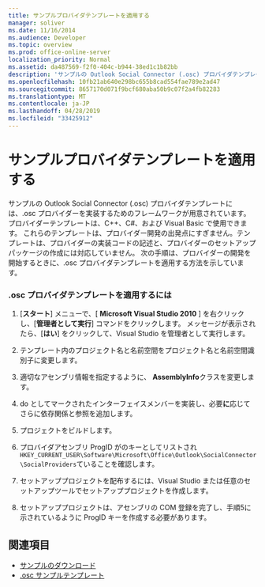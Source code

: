 ```yaml
---
title: サンプルプロバイダテンプレートを適用する
manager: soliver
ms.date: 11/16/2014
ms.audience: Developer
ms.topic: overview
ms.prod: office-online-server
localization_priority: Normal
ms.assetid: da487569-f2f0-404c-b944-38ed1c1b82bb
description: 'サンプルの Outlook Social Connector (.osc) プロバイダテンプレートには、.osc プロバイダーを実装するためのフレームワークが用意されています。 '
ms.openlocfilehash: 10fb21ab640e298bc655b8cad554fae789e2ad47
ms.sourcegitcommit: 8657170d071f9bcf680aba50b9c07f2a4fb82283
ms.translationtype: MT
ms.contentlocale: ja-JP
ms.lasthandoff: 04/28/2019
ms.locfileid: "33425912"
---
```

# <a name="applying-a-sample-provider-template"></a>サンプルプロバイダテンプレートを適用する

サンプルの Outlook Social Connector (.osc) プロバイダテンプレートには、.osc プロバイダーを実装するためのフレームワークが用意されています。 プロバイダーテンプレートは、C++、C#、および Visual Basic で使用できます。 これらのテンプレートは、プロバイダー開発の出発点にすぎません。テンプレートは、プロバイダーの実装コードの記述と、プロバイダーのセットアップパッケージの作成には対応していません。 次の手順は、プロバイダーの開発を開始するときに、.osc プロバイダテンプレートを適用する方法を示しています。
  
### <a name="to-apply-an-osc-provider-template"></a>.osc プロバイダテンプレートを適用するには

1. [**スタート**] メニューで、[ **Microsoft Visual Studio 2010** ] を右クリックし、[**管理者として実行**] コマンドをクリックします。 メッセージが表示されたら、[**はい**] をクリックして、Visual Studio を管理者として実行します。 
    
2. テンプレート内のプロジェクト名と名前空間をプロジェクト名と名前空間識別子に変更します。
    
3. 適切なアセンブリ情報を指定するように、 **AssemblyInfo**クラスを変更します。 
    
4. do としてマークされたインターフェイスメンバーを実装し、必要**に**応じてさらに依存関係と参照を追加します。 
    
5. プロジェクトをビルドします。
    
6. プロバイダアセンブリ ProgID がのキーとしてリストされ`HKEY_CURRENT_USER\Software\Microsoft\Office\Outlook\SocialConnector\SocialProviders`ていることを確認します。
    
7. セットアッププロジェクトを配布するには、Visual Studio または任意のセットアップツールでセットアッププロジェクトを作成します。
    
8. セットアッププロジェクトは、アセンブリの COM 登録を完了し、手順5に示されているように ProgID キーを作成する必要があります。
    
## <a name="see-also"></a>関連項目

- [サンプルのダウンロード](downloading-the-samples.md)
- [.osc サンプルテンプレート](osc-sample-templates.md)

